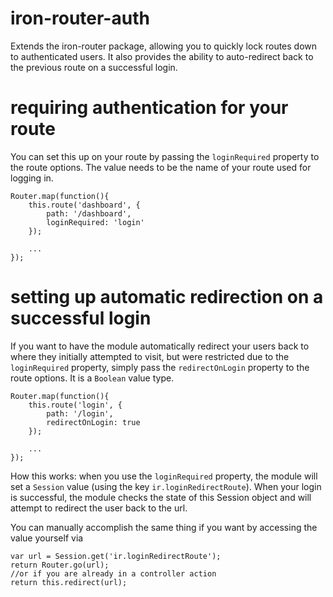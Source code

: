 iron-router-auth
================

Extends the iron-router package, allowing you to quickly lock routes down to authenticated users. It also provides the ability to auto-redirect back to the previous route on a successful login.

requiring authentication for your route
=======================================

You can set this up on your route by passing the `loginRequired` property to the route options. The value needs to be the name of your route used for logging in.

```
Router.map(function(){
    this.route('dashboard', {
        path: '/dashboard',
        loginRequired: 'login'
    });
    
    ...
});
```

setting up automatic redirection on a successful login
======================================================

If you want to have the module automatically redirect your users back to where they initially attempted to visit, but were restricted due to the `loginRequired` property, simply
pass the `redirectOnLogin` property to the route options. It is a `Boolean` value type.

```
Router.map(function(){
    this.route('login', {
        path: '/login',
        redirectOnLogin: true
    });
    
    ...
});
```

How this works: when you use the `loginRequired` property, the module will set a `Session` value (using the key `ir.loginRedirectRoute`). When your login is successful, the module checks the state of this Session object and will attempt to redirect the user back to the url. 

You can manually accomplish the same thing if you want by accessing the value yourself via 

```
var url = Session.get('ir.loginRedirectRoute');
return Router.go(url);
//or if you are already in a controller action
return this.redirect(url);
```


